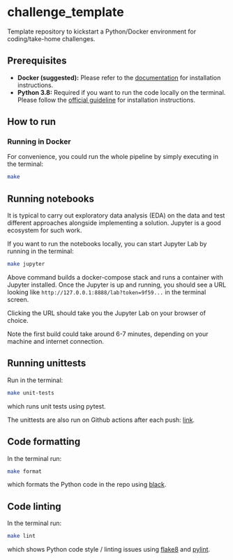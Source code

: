 # challenge_template

Template repository to kickstart a Python/Docker environment for coding/take-home challenges.

## Prerequisites

- **Docker (suggested):** Please refer to the [documentation](https://docs.docker.com/get-docker/) for installation instructions.
- **Python 3.8:** Required if you want to run the code locally on the terminal. Please follow the [official guideline](https://www.python.org/about/gettingstarted/) for installation instructions.

## How to run

### Running in Docker

For convenience, you could run the whole pipeline by simply executing in the terminal:

```bash
make
```

## Running notebooks

It is typical to carry out exploratory data analysis (EDA) on the data and test different approaches alongside implementing a solution. Jupyter is a good ecosystem for such work.

If you want to run the notebooks locally, you can start Jupyter Lab by running in the terminal:

```bash
make jupyter
```

Above command builds a docker-compose stack and runs a container with Jupyter installed. Once the Jupyter is up and running, you should see a URL looking like `http://127.0.0.1:8888/lab?token=9f59...` in the terminal screen.

Clicking the URL should take you the Jupyter Lab on your browser of choice.

Note the first build could take around 6-7 minutes, depending on your machine and internet connection.

## Running unittests

Run in the terminal:

```bash
make unit-tests 
```

which runs unit tests using pytest.

The unittests are also run on Github actions after each push: [link](https://github.com/sertansenturk/challenge_template/actions).

## Code formatting

In the terminal run:

```bash
make format
```

which formats the Python code in the repo using [black](https://black.readthedocs.io/en/stable/).

## Code linting

In the terminal run:

```bash
make lint
```

which shows Python code style / linting issues using [flake8](https://flake8.pycqa.org/en/latest/) and [pylint](https://pylint.pycqa.org/en/latest/).
